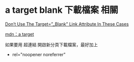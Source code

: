 # a target blank 下載檔案 相關


[Don’t Use The Target=”_Blank” Link Attribute In These Cases](https://www.searchenginejournal.com/blank-link-attribute/435883/#close)


[mdn：a target](https://developer.mozilla.org/en-US/docs/Web/HTML/Element/a#attr-target)

如果要用 超連結 開啟新分頁下載檔案，最好加上 
- rel="noopener noreferrer"
